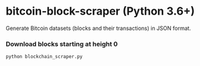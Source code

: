 # bitcoin-block-scraper (Python 3.6+)
Generate Bitcoin datasets (blocks and their transactions) in JSON format.

### Download blocks starting at height 0
```bash
python blockchain_scraper.py
```
